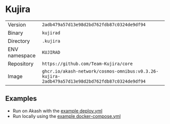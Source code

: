 # Kujira

| | |
|---|---|
|Version|`2adb479a57d13e98d2bd762fdb87c0324de9df94`|
|Binary|`kujirad`|
|Directory|`.kujira`|
|ENV namespace|`KUJIRAD`|
|Repository|`https://github.com/Team-Kujira/core`|
|Image|`ghcr.io/akash-network/cosmos-omnibus:v0.3.26-kujira-2adb479a57d13e98d2bd762fdb87c0324de9df94`|

## Examples

- Run on Akash with the [example deploy.yml](./deploy.yml)
- Run locally using the [example docker-compose.yml](./docker-compose.yml)
